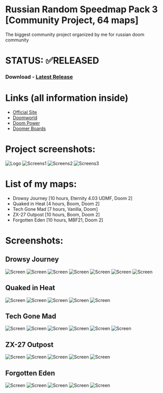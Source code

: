 # Russian Random Speedmap Pack 3 [Community Project, 64 maps]

The biggest community project organized by me for russian doom community

# STATUS: ✅RELEASED

### Download - [Latest Release](https://github.com/dron12261games/CPL-RRSP3/releases/download/v1.0.7/RRSP3_v1.0.7.zip)

# Links (all information inside)
- [Official Site](https://rrsp3.github.io)
- [Doomworld](https://www.doomworld.com/forum/topic/146673-rrsp3-available-now-the-most-ambitious-project-in-rdcs-history/)
- [Doom Power](http://i.iddqd.ru/viewtopic.php?p=141122#141122)
- [Doomer Boards](https://doomer.boards.net/thread/3616/rrsp3-available)

# Project screenshots:
![Logo](./screens/1.png)
![Screens1](./screens/2.png)
![Screens2](./screens/3.png)
![Screens3](./screens/4.png)

# List of my maps:
- Drowsy Journey [10 hours, Eternity 4.03 UDMF, Doom 2]
- Quaked in Heat [4 hours, Boom, Doom 2]
- Tech Gone Mad [7 hours, Vanilla, Doom]
- ZX-27 Outpost [10 hours, Boom, Doom 2]
- Forgotten Eden [10 hours, MBF21, Doom 2]

# Screenshots:

## Drowsy Journey
![Screen](./screens/L4.png)
![Screen](./screens/5.png)
![Screen](./screens/6.png)
![Screen](./screens/7.png)
![Screen](./screens/8.png)
![Screen](./screens/9.png)
![Screen](./screens/10.png)

## Quaked in Heat
![Screen](./screens/L5.png)
![Screen](./screens/11.png)
![Screen](./screens/12.png)
![Screen](./screens/13.png)
![Screen](./screens/14.png)

## Tech Gone Mad
![Screen](./screens/L1.png)
![Screen](./screens/15.png)
![Screen](./screens/16.png)
![Screen](./screens/17.png)
![Screen](./screens/18.png)
![Screen](./screens/19.png)

## ZX-27 Outpost
![Screen](./screens/L2.png)
![Screen](./screens/20.png)
![Screen](./screens/21.png)
![Screen](./screens/22.png)
![Screen](./screens/23.png)

## Forgotten Eden
![Screen](./screens/L3.png)
![Screen](./screens/24.png)
![Screen](./screens/25.png)
![Screen](./screens/26.png)
![Screen](./screens/27.png)
